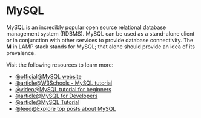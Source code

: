 # MySQL

MySQL is an incredibly popular open source relational database management system (RDBMS). MySQL can be used as a stand-alone client or in conjunction with other services to provide database connectivity. The **M** in LAMP stack stands for MySQL; that alone should provide an idea of its prevalence.

Visit the following resources to learn more:

- [@official@MySQL website](https://www.mysql.com/)
- [@article@W3Schools - MySQL tutorial ](https://www.w3schools.com/mySQl/default.asp)
- [@video@MySQL tutorial for beginners](https://www.youtube.com/watch?v=7S_tz1z_5bA)
- [@article@MySQL for Developers](https://planetscale.com/courses/mysql-for-developers/introduction/course-introduction)
- [@article@MySQL Tutorial](https://www.mysqltutorial.org/)
- [@feed@Explore top posts about MySQL](https://app.daily.dev/tags/mysql?ref=roadmapsh)
